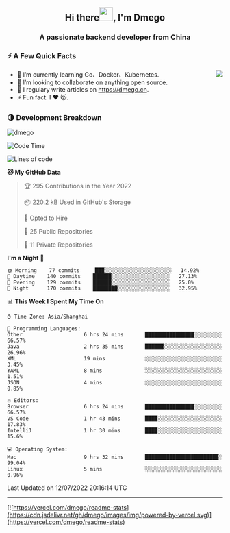 <h2 align="center">Hi there<img src="https://cdn.jsdelivr.net/gh/dmego/images/img/Hi.gif" height="32" />, I'm Dmego </h2>
<h3 align="center">A passionate backend developer from China</h3>

### ⚡️ A Few Quick Facts

<img align="right" src="https://readme-stats-dmego.vercel.app/api?username=dmego&show_icons=true&icon_color=1573B3&hide_title=true&text_color=718096&bg_color=00000000&hide_border=true"/>

<ul>
    <li> 🌱 I’m currently learning Go、Docker、Kubernetes.</li>
    <li> 👯 I’m looking to collaborate on anything open source.</li>
    <li> 📝 I regulary write articles on <a href="https://dmego.cn">https://dmego.cn</a>.</li>
    <li> ⚡ Fun fact: I ❤️ 😻.</li>
</ul>

### 🌗 Development Breakdown

<img src="https://komarev.com/ghpvc/?username=dmego" alt="dmego" />

<!--START_SECTION:waka-->
![Code Time](http://img.shields.io/badge/Code%20Time-1%2C505%20hrs%2033%20mins-blue)

![Lines of code](https://img.shields.io/badge/From%20Hello%20World%20I%27ve%20Written-239%20Thousand%20lines%20of%20code-blue)

**🐱 My GitHub Data** 

> 🏆 295 Contributions in the Year 2022
 > 
> 📦 220.2 kB Used in GitHub's Storage 
 > 
> 💼 Opted to Hire
 > 
> 📜 25 Public Repositories 
 > 
> 🔑 11 Private Repositories  
 > 
**I'm a Night 🦉** 

```text
🌞 Morning    77 commits     ███░░░░░░░░░░░░░░░░░░░░░░   14.92% 
🌆 Daytime    140 commits    ██████░░░░░░░░░░░░░░░░░░░   27.13% 
🌃 Evening    129 commits    ██████░░░░░░░░░░░░░░░░░░░   25.0% 
🌙 Night      170 commits    ████████░░░░░░░░░░░░░░░░░   32.95%

```


📊 **This Week I Spent My Time On** 

```text
⌚︎ Time Zone: Asia/Shanghai

💬 Programming Languages: 
Other                    6 hrs 24 mins       ████████████████░░░░░░░░░   66.57% 
Java                     2 hrs 35 mins       ██████░░░░░░░░░░░░░░░░░░░   26.96% 
XML                      19 mins             ░░░░░░░░░░░░░░░░░░░░░░░░░   3.45% 
YAML                     8 mins              ░░░░░░░░░░░░░░░░░░░░░░░░░   1.51% 
JSON                     4 mins              ░░░░░░░░░░░░░░░░░░░░░░░░░   0.85%

🔥 Editors: 
Browser                  6 hrs 24 mins       ████████████████░░░░░░░░░   66.57% 
VS Code                  1 hr 43 mins        ████░░░░░░░░░░░░░░░░░░░░░   17.83% 
IntelliJ                 1 hr 30 mins        ████░░░░░░░░░░░░░░░░░░░░░   15.6%

💻 Operating System: 
Mac                      9 hrs 32 mins       ████████████████████████░   99.04% 
Linux                    5 mins              ░░░░░░░░░░░░░░░░░░░░░░░░░   0.96%

```


 Last Updated on 12/07/2022 20:16:14 UTC
<!--END_SECTION:waka-->

---

[![https://vercel.com/dmego/readme-stats](https://cdn.jsdelivr.net/gh/dmego/images/img/powered-by-vercel.svg)](https://vercel.com/dmego/readme-stats)

